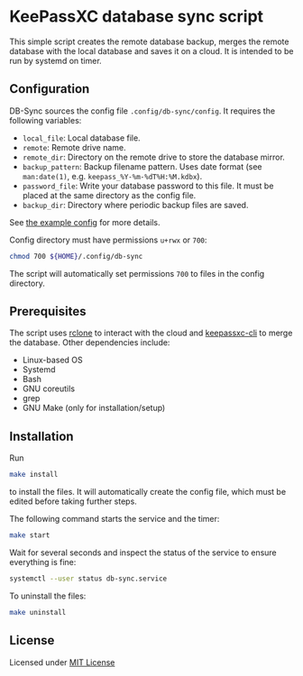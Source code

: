 # KeePassXC database sync script

This simple script creates the remote database backup, merges the remote
database with the local database and saves it on a cloud. It is intended to be
run by systemd on timer.

## Configuration

DB-Sync sources the config file `.config/db-sync/config`. It requires the
following variables:

- `local_file`: Local database file.
- `remote`: Remote drive name.
- `remote_dir`: Directory on the remote drive to store the database mirror.
- `backup_pattern`: Backup filename pattern. Uses date format
    (see `man:date(1)`, e.g. `keepass_%Y-%m-%dT%H:%M.kdbx`).
- `password_file`: Write your database password to this file. It must be placed
    at the same directory as the config file.
- `backup_dir`: Directory where periodic backup files are saved.

See [the example config](./config.example) for more details.

Config directory must have permissions `u+rwx` or `700`:

```sh
chmod 700 ${HOME}/.config/db-sync
```

The script will automatically set permissions `700` to files in the config
directory.

## Prerequisites

The script uses [rclone](https://rclone.org) to interact with the cloud and
[keepassxc-cli](https://keepassxc.org) to merge the database. Other dependencies
include:

- Linux-based OS
- Systemd
- Bash
- GNU coreutils
- grep
- GNU Make (only for installation/setup)

## Installation

Run

```sh
make install
```

to install the files. It will automatically create the config file, which must
be edited before taking further steps.

The following command starts the service and the timer:

```sh
make start
```

Wait for several seconds and inspect the status of the service to ensure
everything is fine:

```sh
systemctl --user status db-sync.service
```

To uninstall the files:

```sh
make uninstall
```

## License

Licensed under [MIT License](./LICENSE)
